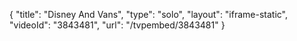 {
    "title": "Disney And Vans",
    "type": "solo",
    "layout": "iframe-static",
    "videoId": "3843481",
    "url": "\/tvpembed\/3843481"
}